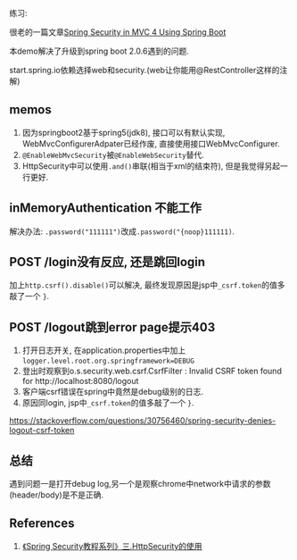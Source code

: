 练习: 

很老的一篇文章[Spring Security in MVC 4 Using Spring Boot](https://dzone.com/articles/spring-security-in-mvc-4-using-spring-boot)

本demo解决了升级到spring boot 2.0.6遇到的问题.

start.spring.io依赖选择web和security.(web让你能用@RestController这样的注解)

## memos
1. 因为springboot2基于spring5(jdk8), 接口可以有默认实现, WebMvcConfigurerAdpater已经作废, 直接使用接口WebMvcConfigurer.
2. `@EnableWebMvcSecurity`被`@EnableWebSecurity`替代.
3. HttpSecurity中可以使用`.and()`串联(相当于xml的结束符), 但是我觉得另起一行更好.

## inMemoryAuthentication 不能工作
解决办法:
`.password("111111")`改成`.password("{noop}111111)`.

## POST /login没有反应, 还是跳回login
加上`http.csrf().disable()`可以解决, 最终发现原因是jsp中`_csrf.token`的值多敲了一个 `}`.

## POST /logout跳到error page提示403
1. 打开日志开关, 在application.properties中加上`logger.level.root.org.springframework=DEBUG`
2. 登出时观察到o.s.security.web.csrf.CsrfFilter : Invalid CSRF token found for http://localhost:8080/logout
3. 客户端csrf错误在spring中竟然是debug级别的日志.
3. 原因同login, jsp中`_csrf.token`的值多敲了一个 `}`.

https://stackoverflow.com/questions/30756460/spring-security-denies-logout-csrf-token

## 总结
遇到问题一是打开debug log,另一个是观察chrome中network中请求的参数(header/body)是不是正确.


## References
1. [《Spring Security教程系列》三.HttpSecurity的使用](https://blog.csdn.net/u014453515/article/details/53406557)
